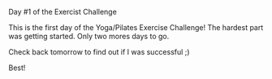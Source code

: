 Day #1 of the Exercist Challenge

This is the first day of the Yoga/Pilates Exercise Challenge! The hardest part was getting started. Only two mores days to go.

Check back tomorrow to find out if I was successful ;)

Best!
